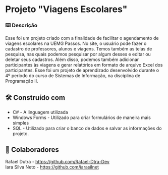 # Projeto "Viagens Escolares"

### ⌨️ Descrição

Esse foi um projeto criado com a finalidade de facilitar o agendamento de viagens escolares na UEMG Passos. No site, o usuário pode fazer o cadastro de professores, alunos e viagens. Temos também as telas de pesquisa, nas quais podemos pesquisar por algum desses e editar ou deletar seus cadastros. 
Além disso, podemos também adicionar participantes às viagens e gerar relatórios em formato de arquivo Excel dos participantes.
Esse foi um projeto de aprendizado desenvolvido durante o 4º período do curso de Sistemas de Informação, na disciplina de Programação II.

## 🛠️ Construído com

* C#             - A linguagem utilizada
* Windows Forms  - Utilizado para criar formulários de maneira mais simples
* SQL            - Utilizado para criar o banco de dados e salvar as informações do projeto.

## 👥 Colaboradores

Rafael Dutra    - https://github.com/Rafael-Dtra-Dev <br>
Iara Silva Neto - https://github.com/iarasilnet
